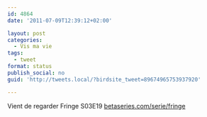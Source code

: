 ```yaml
---
id: 4864
date: '2011-07-09T12:39:12+02:00'

layout: post
categories:
  - Vis ma vie
tags:
  - tweet
format: status
publish_social: no
guid: 'http://tweets.local/?birdsite_tweet=89674965753937920'

---
```


Vient de regarder Fringe S03E19 [betaseries.com/serie/fringe](https://www.betaseries.com/serie/fringe)